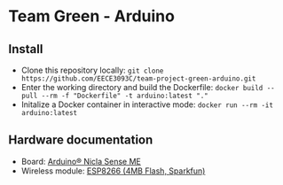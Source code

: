# Team Green - Arduino

## Install
- Clone this repository locally: `git clone https://github.com/EECE3093C/team-project-green-arduino.git`
- Enter the working directory and build the Dockerfile: `docker build --pull --rm -f "Dockerfile" -t arduino:latest "."`
- Initalize a Docker container in interactive mode: `docker run --rm -it  arduino:latest `

## Hardware documentation

- Board: [Arduino® Nicla Sense ME](https://docs.arduino.cc/resources/datasheets/ABX00050-datasheet.pdf)
- Wireless module: [ESP8266 (4MB Flash, Sparkfun)](https://www.sparkfun.com/products/17146#documents-tab)